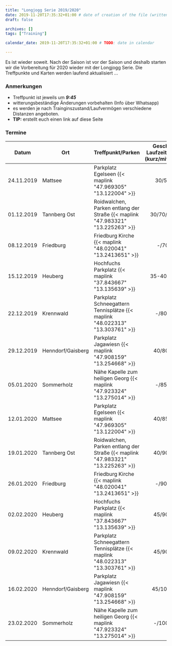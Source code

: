 ```yaml
---
title: "Longjogg Serie 2019/2020"
date: 2019-11-20T17:35:32+01:00 # date of creation of the file (written)
draft: false

archives: []
tags: ["Training"]

calendar_date: 2019-11-20T17:35:32+01:00 # TODO: date in calendar

---
```


Es ist wieder soweit. Nach der Saison ist vor der Saison und deshalb starten wir die Vorbereitung für 2020 wieder mit der Longjogg Serie. Die Treffpunkte und Karten werden laufend aktualisiert ...

<!--more-->

### Anmerkungen

+ Treffpunkt ist jeweils um ***9:45***
+ witterungsbeständige Änderungen vorbehalten (Info über Whatsapp)
+ es werden je nach Trainginszustand/Laufvermögen verschiedene Distanzen angeboten.
+ **TIP:** erstellt euch einen link auf diese Seite

### Termine

<!---

| Datum      | Ort          | Treffpunkt/Parken | Geschätzte Laufzeiten \[min\] (kurz/mittel/lang) | OL Bahn | Karte |
| ---------- | ------------ | ----------------- |:------------------------------------------------:|:-------:| ----- |
| 24.11.2019 | Mattsee | Parkplatz Egelseen {{< maplink "47.969305" "13.122004" >}} | 30/50/80 | - | |
| 01.12.2019 | Tannberg Ost | Roidwalchen, Parken entlang der Straße {{< maplink "47.983321" "13.225263" >}} | 30/70/85-90 | - | [Karte](./Tannberg-Ost_Map_LJ.pdf) |
| 08.12.2019 | Friedburg | Friedburg Kirche {{< maplink "48.020041" "13.2413651" >}} | -/70/90 | - | |
| 15.12.2019 | Heuberg | Hochfuchs Parkplatz {{< maplink "37.843667" "13.135639" >}} | 35-40/75/90 | - | |
| 22.12.2019 | Krennwald | Parkplatz Schneegattern Tennisplätze {{< maplink "48.022313" "13.303761" >}} | -/80/100 | - | |
| 29.12.2019 | Henndorf/Gaisberg | Parkplatz Jagawiesn {{< maplink "47.908159" "13.254668" >}} | 40/80/100 | - | |
| 05.01.2020 | Sommerholz | Nähe Kapelle zum heiligen Georg {{< maplink "47.923324" "13.275014" >}} | -/85/100 | - | |
| 12.01.2020 | Mattsee | Parkplatz Egelseen {{< maplink "47.969305" "13.122004" >}} | 40/85/110 | - | |
| 19.01.2020 | Tannberg Ost | Roidwalchen, Parken entlang der Straße {{< maplink "47.983321" "13.225263" >}} | 40/90/110 | Ja | |
| 26.01.2020 | Friedburg | Friedburg Kirche {{< maplink "48.020041" "13.2413651" >}} | -/90/110 | - | |
| 02.02.2020 | Heuberg | Hochfuchs Parkplatz {{< maplink "37.843667" "13.135639" >}} | 45/90/110 | Ja | |
| 09.02.2020 | Krennwald | Parkplatz Schneegattern Tennisplätze {{< maplink "48.022313" "13.303761" >}} | 45/90/120 | Ja | |
| 16.02.2020 | Henndorf/Gaisberg | Parkplatz Jagawiesn {{< maplink "47.908159" "13.254668" >}} | 45/100/120 | Ja | |
| 23.02.2020 | Sommerholz | Nähe Kapelle zum heiligen Georg {{< maplink "47.923324" "13.275014" >}} | -/100/120 | - | |

<table class="uk-table uk-table-divider uk-table-striped uk-table-responsive">
--->

<table class="uk-table uk-table-divider uk-table-striped uk-table-responsive">
<thead>
<tr>
<th>Datum</th>
<th>Ort</th>
<th>Treffpunkt/Parken</th>
<th align="center">Geschätzte Laufzeiten [min] (kurz/mittel/lang)</th>
<th align="center">OL Bahn</th>
<th>Karte</th>
</tr>
</thead>

<tbody>
<tr>
<td>24.11.2019</td>
<td>Mattsee</td>
<td>Parkplatz Egelseen {{< maplink "47.969305" "13.122004" >}}</td>
<td align="center">30/50/80</td>
<td align="center">-</td>
<td><a href="./Mattsee_Map_LJ.pdf">Karte</a></td>
</tr>

<tr>
<td>01.12.2019</td>
<td>Tannberg Ost</td>
<td>Roidwalchen, Parken entlang der Straße {{< maplink "47.983321" "13.225263" >}}</td>
<td align="center">30/70/85-90</td>
<td align="center">-</td>
<td><a href="./Tannberg-Ost_Map_LJ.pdf">Karte</a></td>
</tr>

<tr>
<td>08.12.2019</td>
<td>Friedburg</td>
<td>Friedburg Kirche {{< maplink "48.020041" "13.2413651" >}}</td>
<td align="center">-/70/90</td>
<td align="center">-</td>
<td><a href="./Friedburg_Map_LJ.pdf">Karte</a></td>
</tr>

<tr>
<td>15.12.2019</td>
<td>Heuberg</td>
<td>Hochfuchs Parkplatz {{< maplink "37.843667" "13.135639" >}}</td>
<td align="center">35-40/75/90</td>
<td align="center">-</td>
<td><a href="./Heuberg_Map_LJ.pdf">Karte</a></td>
</tr>

<tr>
<td>22.12.2019</td>
<td>Krennwald</td>
<td>Parkplatz Schneegattern Tennisplätze {{< maplink "48.022313" "13.303761" >}}</td>
<td align="center">-/80/100</td>
<td align="center">-</td>
<td><a href="./Krenwald_LJ.jpg">Karte</a></td>
</tr>

<tr>
<td>29.12.2019</td>
<td>Henndorf/Gaisberg</td>
<td>Parkplatz Jagawiesn {{< maplink "47.908159" "13.254668" >}}</td>
<td align="center">40/80/100</td>
<td align="center">-</td>
<td><a href="./Gaisberg_LJ.pdf">Karte</a></td>
</tr>

<tr>
<td>05.01.2020</td>
<td>Sommerholz</td>
<td>Nähe Kapelle zum heiligen Georg {{< maplink "47.923324" "13.275014" >}}</td>
<td align="center">-/85/100</td>
<td align="center">-</td>
<td><a href="./Sommerholz_Map_LJ.pdf">Karte</a></td>
</tr>

<tr>
<td>12.01.2020</td>
<td>Mattsee</td>
<td>Parkplatz Egelseen {{< maplink "47.969305" "13.122004" >}}</td>
<td align="center">40/85/110</td>
<td align="center">-</td>
<td><a href="./Mattsee_Map_LJ.pdf">Karte</a></td>
</tr>

<tr>
<td>19.01.2020</td>
<td>Tannberg Ost</td>
<td>Roidwalchen, Parken entlang der Straße {{< maplink "47.983321" "13.225263" >}}</td>
<td align="center">40/90/110</td>
<td align="center">Ja</td>
<td><a href="./Tannberg-Ost_Map_LJ.pdf">Karte</a></td>
</tr>

<tr>
<td>26.01.2020</td>
<td>Friedburg</td>
<td>Friedburg Kirche {{< maplink "48.020041" "13.2413651" >}}</td>
<td align="center">-/90/110</td>
<td align="center">-</td>
<td><a href="./Friedburg_Map_LJ.pdf">Karte</a></td>
</tr>

<tr>
<td>02.02.2020</td>
<td>Heuberg</td>
<td>Hochfuchs Parkplatz {{< maplink "37.843667" "13.135639" >}}</td>
<td align="center">45/90/110</td>
<td align="center">Ja</td>
<td></td>
</tr>

<tr>
<td>09.02.2020</td>
<td>Krennwald</td>
<td>Parkplatz Schneegattern Tennisplätze {{< maplink "48.022313" "13.303761" >}}</td>
<td align="center">45/90/120</td>
<td align="center">Ja</td>
<td></td>
</tr>

<tr>
<td>16.02.2020</td>
<td>Henndorf/Gaisberg</td>
<td>Parkplatz Jagawiesn {{< maplink "47.908159" "13.254668" >}}</td>
<td align="center">45/100/120</td>
<td align="center">Ja</td>
<td></td>
</tr>

<tr>
<td>23.02.2020</td>
<td>Sommerholz</td>
<td>Nähe Kapelle zum heiligen Georg {{< maplink "47.923324" "13.275014" >}}</td>
<td align="center">-/100/120</td>
<td align="center">-</td>
<td></td>
</tr>
</tbody>
</table>